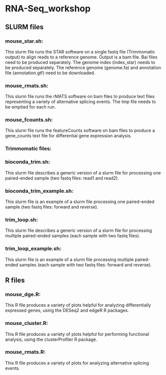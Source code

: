 # RNA-Seq_workshop
## SLURM files
### mouse_star.sh: 
This slurm file runs the STAR software on a single fastq file (Trimmomatic output) to align reads to a reference genome. Output is a bam file. Bai files need to be produced separately. The genome index (index_star) needs to be produced separately. The reference genome (genome.fa) and annotation file (annotation.gtf) need to be downloaded.
### mouse_rmats.sh:
This slurm file runs the rMATS software on bam files to produce text files representing a variety of alternative splicing events. The tmp file needs to be emptied for each run.
### mouse_fcounts.sh:
This slurm file runs the featureCounts software on bam files to produce a gene_counts text file for differential gene expression analysis.

### Trimmomatic files:
### bioconda_trim.sh: 
This slurm file describes a generic version of a slurm file for processing one paired-ended sample (two fastq files: read1 and read2). 
### bioconda_trim_example.sh: 
This slurm file is an example of a slurm file processing one paired-ended sample (two fastq files: forward and reverse). 
### trim_loop.sh: 
This slurm file describes a generic version of a slurm file for processing multiple paired-ended samples (each sample with two fastq files).
### trim_loop_example.sh: 
This slurm file is an example of a slurm file processing multiple paired-ended samples (each sample with two fastq files: forward and reverse).

## R files
### mouse_dge.R:
This R file produces a variety of plots helpful for analyzing differentially expressed genes, using the DESeq2 and edgeR R packages.
### mouse_cluster.R:
This R file produces a variety of plots helpful for performing functional analysis, using the clusterProfiler R package.
### mouse_rmats.R:
This R file produces a variety of plots for analyzing alternative splicing events.
